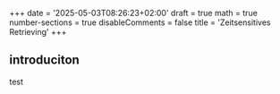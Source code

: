 +++
 date = '2025-05-03T08:26:23+02:00'
 draft = true
 math = true
 number-sections = true
 disableComments = false
 title = 'Zeitsensitives Retrieving'
+++

## introduciton
test